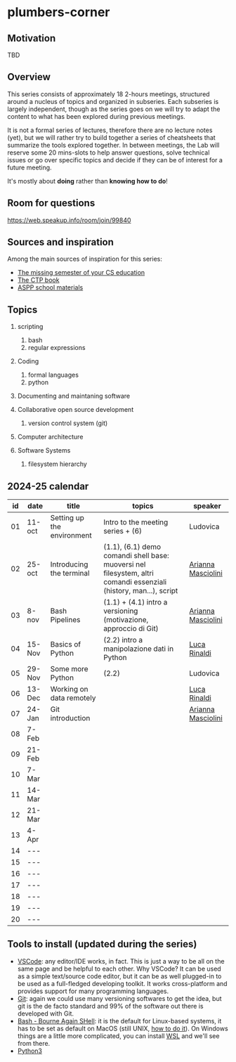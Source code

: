 # plumbers-corner

## Motivation

TBD

## Overview

This series consists of approximately 18 2-hours meetings, structured around a nucleus of topics and organized in subseries.
Each subseries is largely independent, though as the series goes on we will try to adapt the content to what has been explored during previous meetings.

It is not a formal series of lectures, therefore there are no lecture notes (yet), but we will rather try to build together a series of cheatsheets that summarize the tools explored together.
In between meetings, the Lab will reserve some 20 mins-slots to help answer questions, solve technical issues or go over specific topics and decide if they can be of interest for a future meeting.

It's mostly about **doing** rather than **knowing how to do**!

## Room for questions

<https://web.speakup.info/room/join/99840>

## Sources and inspiration

Among the main sources of inspiration for this series:

- [The missing semester of your CS education](https://missing.csail.mit.edu/)
- [The CTP book](https://comp-think.github.io/)
- [ASPP school materials](https://aspp.school/wiki/)

## Topics

1. scripting
   1. bash
   2. regular expressions

2. Coding
   1. formal languages
   2. python

3. Documenting and maintaning software

4. Collaborative open source development
   1. version control system (git)

5. Computer architecture

6. Software Systems
   1. filesystem hierarchy

## 2024-25 calendar

| id  | date   | title | topics | speaker |
| --- | ------ | ----- | ------ | ------- |
| 01  | 11-oct | Setting up the environment | Intro to the meeting series + (6)                                | Ludovica |
| 02  | 25-oct | Introducing the terminal   | (1.1), (6.1) demo comandi shell base: muoversi nel filesystem, altri comandi essenziali (history, man...), script | [Arianna Masciolini](https://harisont.github.io/) |
| 03  | 8-nov  | Bash Pipelines             | (1.1) + (4.1) intro a versioning (motivazione, approccio di Git) | [Arianna Masciolini](https://harisont.github.io/) |
| 04  | 15-Nov | Basics of Python           | (2.2) intro a manipolazione dati in Python                       | [Luca Rinaldi](https://github.com/lucarin91)  |
| 05  | 29-Nov | Some more Python |  (2.2)                      | Ludovica |
| 06  | 13-Dec | Working on data remotely   |                                                                  | [Luca Rinaldi](https://github.com/lucarin91)   |
| 07  | 24-Jan |  Git introduction          |                 |  [Arianna Masciolini](https://harisont.github.io/) |
| 08  | 7-Feb |                            |                 |  |
| 09  | 21-Feb  |                            |                 |  |
| 10  | 7-Mar |                            |                 |  |
| 11  | 14-Mar  |                            |                 |  |
| 12  | 21-Mar |                            |                 |  |
| 13  | 4-Apr  |                            |                 |  |
| 14  | ---    |                            |                 |  |
| 15  | ---    |                            |                 |  |
| 16  | ---    |                            |                 |  |
| 17  | ---    |                            |                 |  |
| 18  | ---    |                            |                 |  |
| 19  | ---    |                            |                 |  |
| 20  | ---    |                            |                 |  |

## Tools to install (updated during the series)

- [VSCode](https://code.visualstudio.com/): any editor/IDE works, in fact. This is just a way to be all on the same page and be helpful to each other. Why VSCode? It can be used as a simple text/source code editor, but it can be as well plugged-in to be used as a full-fledged developing toolkit. It works cross-platform and provides support for many programming languages.
- [Git](https://git-scm.com/): again we could use many versioning softwares to get the idea, but git is the de facto standard and 99% of the software out there is developed with Git.
- [Bash - Bourne Again SHell](https://www.gnu.org/software/bash/): it is the default for Linux-based systems, it has to be set as default on MacOS (still UNIX, [how to do it](https://medium.com/@alvyynm/how-to-change-your-default-shell-from-zsh-to-bash-on-mac-0bbd481b4a8d)). On Windows things are a little more complicated, you can install [WSL](https://learn.microsoft.com/en-us/windows/wsl/install) and we'll see from there.
- [Python3](https://www.python.org/downloads/)
